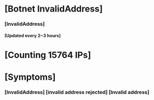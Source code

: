 # [Botnet InvalidAddress]
### [InvalidAddress]
#### [Updated every 2~3 hours]

# [Counting 15764 IPs]

# [Symptoms] 

###   [InvalidAddress] [invalid address rejected] [Invalid address]
